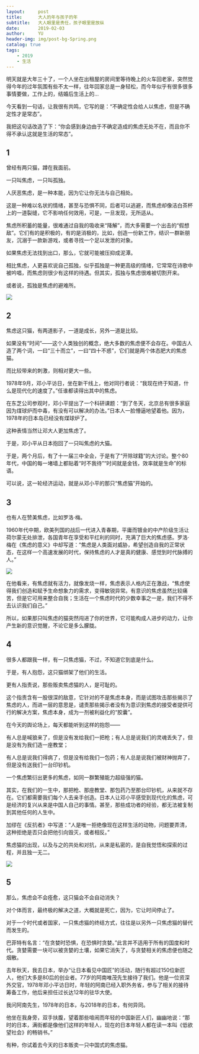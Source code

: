 ```yaml
---
layout:     post
title:      大人的年与孩子的年
subtitle:   大人眼里是责任，孩子眼里是放纵
date:       2019-02-03
author:     YU
header-img: img/post-bg-Spring.png
catalog: true
tags:
    - 2019
    - 生活
---
```


明天就是大年三十了，一个人坐在出租屋的房间里等待晚上的火车回老家，突然觉得今年的过年氛围有些不太一样，往年回家总是一身轻松，而今年似乎有很多很多事情要做，工作上的，结婚后生活上的...

今天看到一句话，让我很有共鸣，它写的是：“不确定性会给人以焦虑，但是不确定性才是常态”。

我把这句话改造了下：“你会感到身边由于不确定造成的焦虑无处不在，而且你不得不承认这就是生活的常态”。


## 1

曾经有两只猫，蹲在我面前。

一只叫焦虑，一只叫孤独。

人厌恶焦虑，是一种本能，因为它让你无法与自己相处。

这是一种难以名状的情绪，甚至与恐惧不同，后者可以逃避，而焦虑却像洁白茶杯上的一道裂缝，它不影响任何效用，可是，一旦发现，无所适从。

焦虑所积蓄的能量，很难通过自我的吸收来“降解”，而大多需要一个出击的“假想敌”。它们有的是积极的，有的是消极的，比如，创造一份新工作，结识一群新朋友，沉溺于一款新游戏，或者寻找一个足以发泄的对象。

如果焦虑无法找到出口，那么，它就可能被压抑成泥潭。

相比焦虑，人更喜欢说自己孤独，似乎孤独是一种更高级的情绪，它常常在诗歌中被吟唱，而焦虑则很少有这样的待遇。但其实，孤独与焦虑很难被切割开来。

或者说，孤独是焦虑的避难所。

![](https://mmbiz.qpic.cn/mmbiz_png/pmBoItic0Bygm6GZL3mZibfbicBK5GGFBlkubAoDF8gggnzGbXSSbiaOS5uOpR0RosT8ns5CJIq1QZyH2cWiakN1P1w/640?wx_fmt=png&tp=webp&wxfrom=5&wx_lazy=1&wx_co=1)

## 2

焦虑这只猫，有两道影子，一道是成长，另外一道是比较。

如果没有“时间”——这个人类独创的概念，绝大多数的焦虑便不会存在。中国古人造了两个词，一曰“三十而立”，一曰“四十不惑”，它们就是两个体态肥大的焦虑猫。

而比较带来的刺激，则相对更大一些。

1978年9月，邓小平访日，坐在新干线上，他对同行者说：“我现在终于知道，什么是现代化的速度了。”任谁都读得出其中的焦虑。

在东芝公司参观时，邓小平提出了一个科研课题：“到了冬天，北京总有很多家庭因为煤球炉而中毒，有没有可以解决的办法。”日本人一脸懵逼地望着他。因为，1978年的日本岛已经没有煤球炉了。

这种表情当然让邓大人更加焦虑了。

于是，邓小平从日本抱回了一只叫焦虑的大猫。

于是，两个月后，有了十一届三中全会，于是有了“开除球籍”的大讨论。整个80年代，中国的每一堵墙上都贴着“时不我待”“时间就是金钱，效率就是生命”的标语。

可以说，这一轮经济运动，就是从邓小平的那只“焦虑猫”开始的。

## 3

也有人在赞美焦虑，比如罗洛·梅。

1960年代中期，欧美列国的战后一代进入青春期，平庸而镀金的中产阶级生活让荷尔蒙无处排泄，各国青年在享受和平红利的同时，充满了巨大的焦虑感。罗洛·梅在《焦虑的意义》中却写道：“焦虑是人类面对威胁，希望创造自我的正常状态，在这样一个高速发展的时代，保持焦虑的人才是真的健康、感觉到时代脉搏的人。”

![](https://mmbiz.qpic.cn/mmbiz_jpg/pmBoItic0Bygm6GZL3mZibfbicBK5GGFBlkj8911PGymy5OUOslBxF5iazic6ibl2D2fJKJnUYUEicIYZKPqicf4OfI1QA/640?wx_fmt=jpeg&tp=webp&wxfrom=5&wx_lazy=1&wx_co=1)

在他看来，有焦虑就有活力，就像发烧一样，焦虑表示人格内正在激战，“焦虑使得我们创造和赋予生命想象力的需求，变得敏锐异常。有意识的焦虑虽然比较痛苦，但是它可用来整合自我；生活在一个焦虑时代的少数幸事之一是，我们不得不去认识我们自己。”

所以，如果那只叫焦虑的猫突然闯进了你的世界，它可能构成人进步的动力，让你产生新的意识觉醒，不论它是多么朦胧。

## 4

很多人都跟我一样，有一只焦虑猫，不过，不知道它到底是什么。

于是，有人抱怨，这只猫绑架了他们的生活。

更有人指责说，那些贩卖焦虑猫的人，是可耻的。

这个指责含有一股很深的敌意，它针对的不是焦虑本身，而是试图攻击那些揭示了焦虑的人，而进一层的意思是，谴责那些揭示者没有为意识到焦虑的接受者提供可行的解决方案，焦虑本身，成为一剂被利益化的“胶囊”。

在今天的舆论场上，每天都能听到这样的抱怨——

有人总是喊狼来了，但是没有发给我们一把枪；有人总是说我们的灵魂丢失了，但是没有为我们造一座教堂；

有人总是说我们得病了，但是没有给我们一包药；有人总是说我们被财神抛弃了，但是没有送我们一台印钞机。

一个焦虑繁衍出更多的焦虑，如同一群繁殖能力超级强的猫。

其实，在我们的一生中，那把枪、那座教堂、那包药乃至那台印钞机，从来就不存在。它们都需要我们每个人去亲手创造。日本人让邓小平感受到现代化的焦虑，可是经济的复兴从来是中国人自己的事情。甚至，那些成功者的经验，都无法被复制到其他任何的人生中。

加缪在《反抗者》中写道：“人是唯一拒绝像现在这样生活的动物，问题要弄清，这种拒绝是否只会把他引向毁灭，或者相反。”

焦虑猫的出现，以及与之的共处和对抗，从来是私密的，是自我觉悟和探索的过程，并且独一无二。

![](https://mmbiz.qpic.cn/mmbiz_jpg/pmBoItic0Bygm6GZL3mZibfbicBK5GGFBlkY5vvpSbtibl49wWNHXwLNqicXK6X7DqyCx863ekOEVvjLLL5DEI89pibA/640?wx_fmt=jpeg&tp=webp&wxfrom=5&wx_lazy=1&wx_co=1)

## 5

那么，焦虑会不会痊愈，这只猫会不会自动消失？

对个体而言，最终极的解决之道，大概就是死亡，因为，它让时间停止了。

对于一个时代或者国家，一只焦虑猫的终结方式，往往是以另外一只焦虑猫的替代而发生的。

巴菲特有名言：“在贪婪时恐惧，在恐惧时贪婪。”此言并不适用于所有的国度和时代。贪婪需要一块可以被贪婪的土壤，如果它消失了，与贪婪相关的焦虑便也随之烟散。

去年秋天，我去日本，举办“让日本看见中国匠”的活动，随行有超过150位新匠人，他们大多是80后的创业者。77岁的阿南唯茂先生接待了我们。他是一位资深外交官，1978年邓小平访日时，年轻的阿南已经入职外务省，参与了相关的接待筹备工作，他后来担任过长达12年的驻华大使。

我问阿南先生，1978年的日本，与2018年的日本，有何异同。

他坐在我身旁，双手扶腹，望着那些喧闹而年轻的中国新匠人们，幽幽地说：“那时的日本，满街都是像他们这样的年轻人，现在的日本年轻人都在读一本叫《低欲望社会》的畅销书。”

有种，你试着去今天的日本贩卖一只中国式的焦虑猫。
